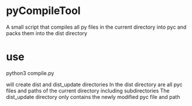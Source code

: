 # pyCompileTool
A small script that compiles all py files in the current directory into pyc and packs them into the dist directory
# use
python3 compile.py

will create dist and dist_update directories
In the dist directory are all pyc files and paths of the current directory including subdirectories
The dist_update directory only contains the newly modified pyc file and path
